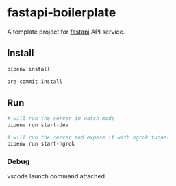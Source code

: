 # fastapi-boilerplate

A template project for [fastapi](https://fastapi.tiangolo.com/) API service.

## Install

```bash
pipenv install

pre-commit install
```

## Run

```bash
# will run the server in watch mode
pipenv run start-dev

# will run the server and expose it with ngrok tunnel
pipenv run start-ngrok
```

### Debug

vscode launch command attached
